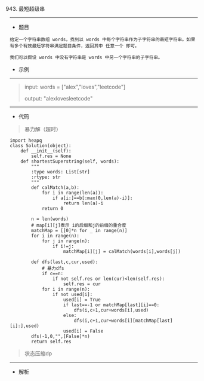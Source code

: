 943. 最短超级串
----------
 - 题目
>
>
    给定一个字符串数组 words，找到以 words 中每个字符串作为子字符串的最短字符串。如果有多个有效最短字符串满足题目条件，返回其中 任意一个 即可。

    我们可以假设 words 中没有字符串是 words 中另一个字符串的子字符串。
 - 示例
 ----------
> input: words = ["alex","loves","leetcode"]
> 
> 
> output: "alexlovesleetcode"
>
 ----------
 - 代码
 >
> 暴力解（超时）
> 
    import heapq
    class Solution(object):
        def __init__(self):
            self.res = None
        def shortestSuperstring(self, words):
            """
            :type words: List[str]
            :rtype: str
            """
            def calMatch(a,b):
                for i in range(len(a)):
                    if a[i:]==b[:max(0,len(a)-i)]:
                        return len(a)-i
                return 0
    
            n = len(words)
            # map[i][j]表示 i的后缀和j的前缀的重合度
            matchMap = [[0]*n for _ in range(n)]
            for i in range(n):
                for j in range(n):
                    if i!=j:
                        matchMap[i][j] = calMatch(words[i],words[j])
    
            def dfs(last,c,cur,used):
                # 暴力dfs
                if c==n:
                    if not self.res or len(cur)<len(self.res):
                        self.res = cur
                for i in range(n):
                    if not used[i]:
                        used[i] = True
                        if last==-1 or matchMap[last][i]==0:
                            dfs(i,c+1,cur+words[i],used)
                        else:
                            dfs(i,c+1,cur+words[i][matchMap[last][i]:],used)
                        used[i] = False
            dfs(-1,0,"",[False]*n)
            return self.res
>
> 状态压缩dp
> 
    
  ----------
 - 解析
 >
> 
